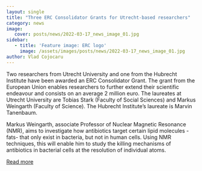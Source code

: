 ```yaml
---
layout: single
title: "Three ERC Consolidator Grants for Utrecht-based researchers"
category: news
image:
   cover: posts/news/2022-03-17_news_image_01.jpg
sidebar:
   - title: 'Feature image: ERC logo'
     image: /assets/images/posts/news/2022-03-17_news_image_01.jpg
author: Vlad Cojocaru
---
```


<!-- ![Post Image](/assets/images/posts/news/2022-03-17_news_image_01.jpg) -->

Two researchers from Utrecht University and one from the Hubrecht Institute have been awarded an ERC Consolidator Grant. The grant from the European Union enables researchers to further extend their scientific endeavour and consists on an average 2 million euro. The laureates at Utrecht University are Tobias Stark (Faculty of Social Sciences) and Markus Weingarth (Faculty of Science). The Hubrecht Institute’s laureate is Marvin Tanenbaum.

Markus Weingarth, associate Professor of Nuclear Magnetic Resonance (NMR), aims to investigate how antibiotics target certain lipid molecules -fats- that only exist in bacteria, but not in human cells. Using NMR techniques, this will enable him to study the killing mechanisms of antibiotics in bacterial cells at the resolution of individual atoms.

[Read more](https://www.uu.nl/en/news/three-erc-consolidator-grants-for-utrecht-based-researchers)
